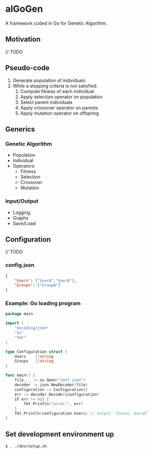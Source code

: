 # alGoGen
A framework coded in Go for Genetic Algorithm.

## Motivation
// TODO

## Pseudo-code
1. Generate population of individuals
2. While a stopping criteria is not satisfied:
    1. Compute fitness of each individual
    2. Apply selection operator on population
    3. Select parent individuals
    4. Apply crossover operator on parents
    5. Apply mutation operator on offspring

## Generics
### Genetic Algorithm
- Population
- Individual
- Operators:
    - Fitness
    - Selection
    - Crossover
    - Mutation

### Input/Output
- Logging
- Graphs
- Save/Load

## Configuration
// TODO
### config.json
```json
{
    "Users": ["UserA","UserB"],
    "Groups": ["GroupA"]
}
```
### Example: Go loading program
```go
package main

import (
    "encoding/json"
    "os"
    "fmt"
)

type Configuration struct {
    Users    []string
    Groups   []string
}

func main() {
    file, _ := os.Open("conf.json")
    decoder := json.NewDecoder(file)
    configuration := Configuration{}
    err := decoder.Decode(&configuration)
    if err != nil {
        fmt.Println("error:", err)
    }
    fmt.Println(configuration.Users) // output: [UserA, UserB]
}
```

## Set development environment up
```
$ . ./dev/setup.sh
```
